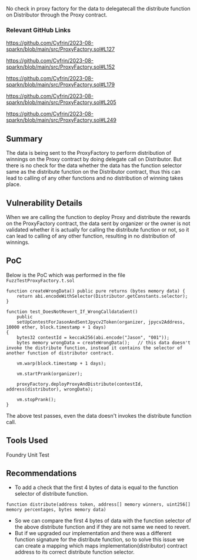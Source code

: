 No check in proxy factory for the data to delegatecall the distribute function on Distributor through the Proxy contract.            

### Relevant GitHub Links
	
https://github.com/Cyfrin/2023-08-sparkn/blob/main/src/ProxyFactory.sol#L127

https://github.com/Cyfrin/2023-08-sparkn/blob/main/src/ProxyFactory.sol#L152

https://github.com/Cyfrin/2023-08-sparkn/blob/main/src/ProxyFactory.sol#L179

https://github.com/Cyfrin/2023-08-sparkn/blob/main/src/ProxyFactory.sol#L205

https://github.com/Cyfrin/2023-08-sparkn/blob/main/src/ProxyFactory.sol#L249

## Summary
The data is being sent to the ProxyFactory to perform distribution of winnings on the Proxy contract by doing delegate call on Distributor. But there is no check for the data whether the data has the function selector same as the distribute function on the Distributor contract, thus this can lead to calling of any other functions and no distribution of winning takes place.

## Vulnerability Details
When we are calling the function to deploy Proxy and distribute the rewards on the ProxyFactory contract, the data sent by organizer or the owner is not validated whether it is actually for calling the distribute function or not, so it can lead to calling of any other function, resulting in no distribution of winnings.

## PoC
Below is the PoC which was performed in the file ```FuzzTestProxyFactory.t.sol```

```solidity
function createWrongData() public pure returns (bytes memory data) {
    return abi.encodeWithSelector(Distributor.getConstants.selector);
}

function test_DoesNotRevert_If_WrongCalldataSent()
    public
    setUpContestForJasonAndSentJpycv2Token(organizer, jpycv2Address, 10000 ether, block.timestamp + 1 days) 
{
    bytes32 contestId = keccak256(abi.encode("Jason", "001"));
    bytes memory wrongData = createWrongData();   // this data doesn't invoke the distribute function, instead it contains the selector of another function of distributor contract.

    vm.warp(block.timestamp + 1 days);

    vm.startPrank(organizer);

    proxyFactory.deployProxyAndDistribute(contestId, address(distributor), wrongData);

    vm.stopPrank();
}
```

The above test passes, even the data doesn't invokes the distribute function call.

## Tools Used
Foundry Unit Test

## Recommendations
- To add a check that the first 4 bytes of data is equal to the function selector of distribute function.
```solidity
function distribute(address token, address[] memory winners, uint256[] memory percentages, bytes memory data)
```
- So we can compare the first 4 bytes of data with the function selector of the above distribute function and if they are not same we need to revert.
- But if we upgraded our implementation and there was a different function signature for the distribute function, so to solve this issue we can create a mapping which maps implementation(distributor) contract address to its correct distribute function selector.